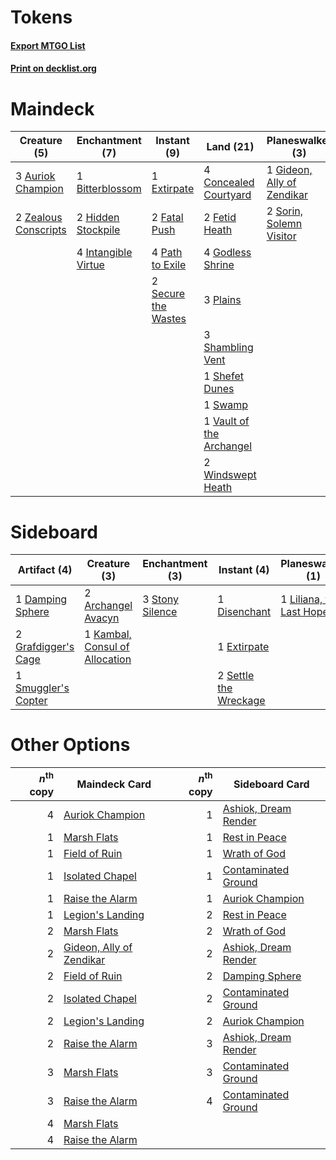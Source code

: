 # Tokens

#### [Export MTGO List](../collection/Tokens/Tokens.txt)
#### [Print on decklist.org](http://decklist.org/?deckmain=3%09Auriok%20Champion%0A1%09Bitterblossom%0A4%09Concealed%20Courtyard%0A1%09Extirpate%0A2%09Fatal%20Push%0A2%09Fetid%20Heath%0A1%09Gideon,%20Ally%20of%20Zendikar%0A4%09Godless%20Shrine%0A2%09Hidden%20Stockpile%0A4%09Inquisition%20of%20Kozilek%0A4%09Intangible%20Virtue%0A4%09Lingering%20Souls%0A4%09Path%20to%20Exile%0A3%09Plains%0A2%09Secure%20the%20Wastes%0A3%09Shambling%20Vent%0A1%09Shefet%20Dunes%0A2%09Sorin,%20Solemn%20Visitor%0A4%09Spectral%20Procession%0A1%09Swamp%0A3%09Thoughtseize%0A1%09Vault%20of%20the%20Archangel%0A2%09Windswept%20Heath%0A2%09Zealous%20Conscripts&deckside=2%09Archangel%20Avacyn%0A1%09Damping%20Sphere%0A1%09Disenchant%0A1%09Extirpate%0A2%09Grafdigger's%20Cage%0A1%09Kambal,%20Consul%20of%20Allocation%0A1%09Liliana,%20the%20Last%20Hope%0A2%09Settle%20the%20Wreckage%0A1%09Smuggler's%20Copter%0A3%09Stony%20Silence)
# Maindeck

|                                         Creature (5)                                          |                                       Enchantment (7)                                        |                                         Instant (9)                                          |                                             Land (21)                                             |                                          Planeswalker (3)                                           |                                           Sorcery (15)                                            |
|-----------------------------------------------------------------------------------------------|----------------------------------------------------------------------------------------------|----------------------------------------------------------------------------------------------|---------------------------------------------------------------------------------------------------|-----------------------------------------------------------------------------------------------------|---------------------------------------------------------------------------------------------------|
|3 [Auriok Champion](http://gatherer.wizards.com/Pages/Card/Details.aspx?multiverseid=72921)    |1 [Bitterblossom](http://gatherer.wizards.com/Pages/Card/Details.aspx?multiverseid=397701)    |1 [Extirpate](http://gatherer.wizards.com/Pages/Card/Details.aspx?multiverseid=370384)        |4 [Concealed Courtyard](http://gatherer.wizards.com/Pages/Card/Details.aspx?multiverseid=417818)   |1 [Gideon, Ally of Zendikar](http://gatherer.wizards.com/Pages/Card/Details.aspx?multiverseid=401897)|4 [Inquisition of Kozilek](http://gatherer.wizards.com/Pages/Card/Details.aspx?multiverseid=416897)|
|2 [Zealous Conscripts](http://gatherer.wizards.com/Pages/Card/Details.aspx?multiverseid=240082)|2 [Hidden Stockpile](http://gatherer.wizards.com/Pages/Card/Details.aspx?multiverseid=423796) |2 [Fatal Push](http://gatherer.wizards.com/Pages/Card/Details.aspx?multiverseid=423724)       |2 [Fetid Heath](http://gatherer.wizards.com/Pages/Card/Details.aspx?multiverseid=442227)           |2 [Sorin, Solemn Visitor](http://gatherer.wizards.com/Pages/Card/Details.aspx?multiverseid=386672)   |4 [Lingering Souls](http://gatherer.wizards.com/Pages/Card/Details.aspx?multiverseid=368485)       |
|                                                                                               |4 [Intangible Virtue](http://gatherer.wizards.com/Pages/Card/Details.aspx?multiverseid=382291)|4 [Path to Exile](http://gatherer.wizards.com/Pages/Card/Details.aspx?multiverseid=220511)    |4 [Godless Shrine](http://gatherer.wizards.com/Pages/Card/Details.aspx?multiverseid=405099)        |                                                                                                     |4 [Spectral Procession](http://gatherer.wizards.com/Pages/Card/Details.aspx?multiverseid=389685)   |
|                                                                                               |                                                                                              |2 [Secure the Wastes](http://gatherer.wizards.com/Pages/Card/Details.aspx?multiverseid=394683)|3 [Plains](http://gatherer.wizards.com/Pages/Card/Details.aspx?multiverseid=439856)                |                                                                                                     |3 [Thoughtseize](http://gatherer.wizards.com/Pages/Card/Details.aspx?multiverseid=438676)          |
|                                                                                               |                                                                                              |                                                                                              |3 [Shambling Vent](http://gatherer.wizards.com/Pages/Card/Details.aspx?multiverseid=402031)        |                                                                                                     |                                                                                                   |
|                                                                                               |                                                                                              |                                                                                              |1 [Shefet Dunes](http://gatherer.wizards.com/Pages/Card/Details.aspx?multiverseid=430872)          |                                                                                                     |                                                                                                   |
|                                                                                               |                                                                                              |                                                                                              |1 [Swamp](http://gatherer.wizards.com/Pages/Card/Details.aspx?multiverseid=439858)                 |                                                                                                     |                                                                                                   |
|                                                                                               |                                                                                              |                                                                                              |1 [Vault of the Archangel](http://gatherer.wizards.com/Pages/Card/Details.aspx?multiverseid=270938)|                                                                                                     |                                                                                                   |
|                                                                                               |                                                                                              |                                                                                              |2 [Windswept Heath](http://gatherer.wizards.com/Pages/Card/Details.aspx?multiverseid=405115)       |                                                                                                     |                                                                                                   |


# Sideboard

|                                         Artifact (4)                                         |                                              Creature (3)                                               |                                     Enchantment (3)                                      |                                          Instant (4)                                           |                                         Planeswalker (1)                                          |
|----------------------------------------------------------------------------------------------|---------------------------------------------------------------------------------------------------------|------------------------------------------------------------------------------------------|------------------------------------------------------------------------------------------------|---------------------------------------------------------------------------------------------------|
|1 [Damping Sphere](http://gatherer.wizards.com/Pages/Card/Details.aspx?multiverseid=443101)   |2 [Archangel Avacyn](http://gatherer.wizards.com/Pages/Card/Details.aspx?multiverseid=409741)            |3 [Stony Silence](http://gatherer.wizards.com/Pages/Card/Details.aspx?multiverseid=247425)|1 [Disenchant](http://gatherer.wizards.com/Pages/Card/Details.aspx?multiverseid=847)            |1 [Liliana, the Last Hope](http://gatherer.wizards.com/Pages/Card/Details.aspx?multiverseid=414388)|
|2 [Grafdigger's Cage](http://gatherer.wizards.com/Pages/Card/Details.aspx?multiverseid=278452)|1 [Kambal, Consul of Allocation](http://gatherer.wizards.com/Pages/Card/Details.aspx?multiverseid=417756)|                                                                                          |1 [Extirpate](http://gatherer.wizards.com/Pages/Card/Details.aspx?multiverseid=370384)          |                                                                                                   |
|1 [Smuggler's Copter](http://gatherer.wizards.com/Pages/Card/Details.aspx?multiverseid=417808)|                                                                                                         |                                                                                          |2 [Settle the Wreckage](http://gatherer.wizards.com/Pages/Card/Details.aspx?multiverseid=435186)|                                                                                                   |


# Other Options

|*n*<sup>th</sup> copy|                                           Maindeck Card                                           |*n*<sup>th</sup> copy|                                        Sideboard Card                                         |
|--------------------:|---------------------------------------------------------------------------------------------------|--------------------:|-----------------------------------------------------------------------------------------------|
|                    4|[Auriok Champion](http://gatherer.wizards.com/Pages/Card/Details.aspx?multiverseid=72921)          |                    1|[Ashiok, Dream Render](http://gatherer.wizards.com/Pages/Card/Details.aspx?multiverseid=461155)|
|                    1|[Marsh Flats](http://gatherer.wizards.com/Pages/Card/Details.aspx?multiverseid=405101)             |                    1|[Rest in Peace](http://gatherer.wizards.com/Pages/Card/Details.aspx?multiverseid=442021)       |
|                    1|[Field of Ruin](http://gatherer.wizards.com/Pages/Card/Details.aspx?multiverseid=435415)           |                    1|[Wrath of God](http://gatherer.wizards.com/Pages/Card/Details.aspx?multiverseid=129808)        |
|                    1|[Isolated Chapel](http://gatherer.wizards.com/Pages/Card/Details.aspx?multiverseid=443129)         |                    1|[Contaminated Ground](http://gatherer.wizards.com/Pages/Card/Details.aspx?multiverseid=366420) |
|                    1|[Raise the Alarm](http://gatherer.wizards.com/Pages/Card/Details.aspx?multiverseid=416853)         |                    1|[Auriok Champion](http://gatherer.wizards.com/Pages/Card/Details.aspx?multiverseid=72921)      |
|                    1|[Legion's Landing](http://gatherer.wizards.com/Pages/Card/Details.aspx?multiverseid=435173)        |                    2|[Rest in Peace](http://gatherer.wizards.com/Pages/Card/Details.aspx?multiverseid=442021)       |
|                    2|[Marsh Flats](http://gatherer.wizards.com/Pages/Card/Details.aspx?multiverseid=405101)             |                    2|[Wrath of God](http://gatherer.wizards.com/Pages/Card/Details.aspx?multiverseid=129808)        |
|                    2|[Gideon, Ally of Zendikar](http://gatherer.wizards.com/Pages/Card/Details.aspx?multiverseid=401897)|                    2|[Ashiok, Dream Render](http://gatherer.wizards.com/Pages/Card/Details.aspx?multiverseid=461155)|
|                    2|[Field of Ruin](http://gatherer.wizards.com/Pages/Card/Details.aspx?multiverseid=435415)           |                    2|[Damping Sphere](http://gatherer.wizards.com/Pages/Card/Details.aspx?multiverseid=443101)      |
|                    2|[Isolated Chapel](http://gatherer.wizards.com/Pages/Card/Details.aspx?multiverseid=443129)         |                    2|[Contaminated Ground](http://gatherer.wizards.com/Pages/Card/Details.aspx?multiverseid=366420) |
|                    2|[Legion's Landing](http://gatherer.wizards.com/Pages/Card/Details.aspx?multiverseid=435173)        |                    2|[Auriok Champion](http://gatherer.wizards.com/Pages/Card/Details.aspx?multiverseid=72921)      |
|                    2|[Raise the Alarm](http://gatherer.wizards.com/Pages/Card/Details.aspx?multiverseid=416853)         |                    3|[Ashiok, Dream Render](http://gatherer.wizards.com/Pages/Card/Details.aspx?multiverseid=461155)|
|                    3|[Marsh Flats](http://gatherer.wizards.com/Pages/Card/Details.aspx?multiverseid=405101)             |                    3|[Contaminated Ground](http://gatherer.wizards.com/Pages/Card/Details.aspx?multiverseid=366420) |
|                    3|[Raise the Alarm](http://gatherer.wizards.com/Pages/Card/Details.aspx?multiverseid=416853)         |                    4|[Contaminated Ground](http://gatherer.wizards.com/Pages/Card/Details.aspx?multiverseid=366420) |
|                    4|[Marsh Flats](http://gatherer.wizards.com/Pages/Card/Details.aspx?multiverseid=405101)             |                     |                                                                                               |
|                    4|[Raise the Alarm](http://gatherer.wizards.com/Pages/Card/Details.aspx?multiverseid=416853)         |                     |                                                                                               |


